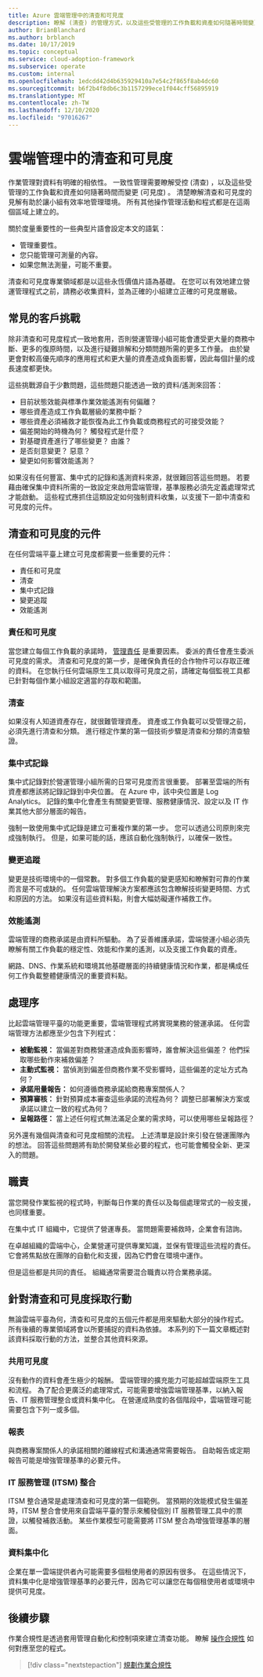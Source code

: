 ```yaml
---
title: Azure 雲端管理中的清查和可見度
description: 瞭解 (清查) 的管理方式，以及這些受管理的工作負載和資產如何隨著時間變更 (可見度) 。
author: BrianBlanchard
ms.author: brblanch
ms.date: 10/17/2019
ms.topic: conceptual
ms.service: cloud-adoption-framework
ms.subservice: operate
ms.custom: internal
ms.openlocfilehash: 1edcdd42d4b635929410a7e54c2f865f8ab4dc60
ms.sourcegitcommit: b6f2b4f8db6c3b1157299ece1f044cff56895919
ms.translationtype: MT
ms.contentlocale: zh-TW
ms.lasthandoff: 12/10/2020
ms.locfileid: "97016267"
---
```

# <a name="inventory-and-visibility-in-cloud-management"></a>雲端管理中的清查和可見度

作業管理對資料有明確的相依性。 一致性管理需要瞭解受控 (清查) ，以及這些受管理的工作負載和資產如何隨著時間而變更 (可見度) 。 清楚瞭解清查和可見度的見解有助於讓小組有效率地管理環境。 所有其他操作管理活動和程式都是在這兩個區域上建立的。

關於度量重要性的一些典型片語會設定本文的語氣：

- 管理重要性。
- 您只能管理可測量的內容。
- 如果您無法測量，可能不重要。

清查和可見度專業領域都是以這些永恆價值片語為基礎。 在您可以有效地建立營運管理程式之前，請務必收集資料，並為正確的小組建立正確的可見度層級。

## <a name="common-customer-challenges"></a>常見的客戶挑戰

除非清查和可見度程式一致地套用，否則營運管理小組可能會遭受更大量的商務中斷、更多的復原時間，以及進行疑難排解和分類問題所需的更多工作量。 由於變更會對較高優先順序的應用程式和更大量的資產造成負面影響，因此每個計量的成長速度都更快。

這些挑戰源自于少數問題，這些問題只能透過一致的資料/遙測來回答：

- 目前狀態效能與標準作業效能遙測有何偏離？
- 哪些資產造成工作負載層級的業務中斷？
- 哪些資產必須補救才能恢復為此工作負載或商務程式的可接受效能？
- 偏差開始的時機為何？ 觸發程式是什麼？
- 對基礎資產進行了哪些變更？ 由誰？
- 是否刻意變更？ 惡意？
- 變更如何影響效能遙測？

如果沒有任何豐富、集中式的記錄和遙測資料來源，就很難回答這些問題。 若要藉由確保集中資料所需的一致設定來啟用雲端管理，基準服務必須先定義處理常式才能啟動。 這些程式應抓住這類設定如何強制資料收集，以支援下一節中清查和可見度的元件。

## <a name="components-of-inventory-and-visibility"></a>清查和可見度的元件

在任何雲端平臺上建立可見度都需要一些重要的元件：

- 責任和可見度
- 清查
- 集中式記錄
- 變更追蹤
- 效能遙測

### <a name="responsibility-and-visibility"></a>責任和可見度

當您建立每個工作負載的承諾時， [管理責任](./commitment.md#management-responsibility) 是重要因素。 委派的責任會產生委派可見度的需求。 清查和可見度的第一步，是確保負責任的合作物件可以存取正確的資料。 在您執行任何雲端原生工具以取得可見度之前，請確定每個監視工具都已針對每個作業小組設定適當的存取和範圍。

### <a name="inventory"></a>清查

如果沒有人知道資產存在，就很難管理資產。 資產或工作負載可以受管理之前，必須先進行清查和分類。 進行穩定作業的第一個技術步驟是清查和分類的清查驗證。

### <a name="central-logging"></a>集中式記錄

集中式記錄對於營運管理小組所需的日常可見度而言很重要。 部署至雲端的所有資產都應該將記錄記錄到中央位置。 在 Azure 中，該中央位置是 Log Analytics。 記錄的集中化會產生有關變更管理、服務健康情況、設定以及 IT 作業其他大部分層面的報告。

強制一致使用集中式記錄是建立可重複作業的第一步。 您可以透過公司原則來完成強制執行。 但是，如果可能的話，應該自動化強制執行，以確保一致性。

### <a name="change-tracking"></a>變更追蹤

變更是技術環境中的一個常數。 對多個工作負載的變更感知和瞭解對可靠的作業而言是不可或缺的。 任何雲端管理解決方案都應該包含瞭解技術變更時間、方式和原因的方法。 如果沒有這些資料點，則會大幅妨礙運作補救工作。

### <a name="performance-telemetry"></a>效能遙測

雲端管理的商務承諾是由資料所驅動。 為了妥善維護承諾，雲端營運小組必須先瞭解有關工作負載的穩定性、效能和作業的遙測，以及支援工作負載的資產。

網路、DNS、作業系統和環境其他基礎層面的持續健康情況和作業，都是構成任何工作負載整體健康情況的重要資料點。

<!-- docutune:ignore "cloud management methodology" "service management integration" -->

## <a name="processes"></a>處理序

比起雲端管理平臺的功能更重要，雲端管理程式將實現業務的營運承諾。 任何雲端管理方法都應至少包含下列程式：

- **被動監視：** 當偏差對商務營運造成負面影響時，誰會解決這些偏差？ 他們採取哪些動作來補救偏差？
- **主動式監視：** 當偵測到偏差但商務作業不受影響時，這些偏差的定址方式為何？
- **承諾用量報告：** 如何遵循商務承諾給商務專案關係人？
- **預算審核：** 針對預算成本審查這些承諾的流程為何？ 調整已部署解決方案或承諾以建立一致的程式為何？
- **呈報路徑：** 當上述任何程式無法滿足企業的需求時，可以使用哪些呈報路徑？

另外還有幾個與清查和可見度相關的流程。 上述清單是設計來引發在營運團隊內的想法。 回答這些問題將有助於開發某些必要的程式，也可能會觸發全新、更深入的問題。

## <a name="responsibilities"></a>職責

當您開發作業監視的程式時，判斷每日作業的責任以及每個處理常式的一般支援，也同樣重要。

在集中式 IT 組織中，它提供了營運專長。 當問題需要補救時，企業會有諮詢。

在卓越組織的雲端中心，企業營運可提供專業知識，並保有管理這些流程的責任。 它會將焦點放在團隊的自動化和支援，因為它們會在環境中運作。

但是這些都是共同的責任。 組織通常需要混合職責以符合業務承諾。

## <a name="act-on-inventory-and-visibility"></a>針對清查和可見度採取行動

無論雲端平臺為何，清查和可見度的五個元件都是用來驅動大部分的操作程式。 所有後續的專業領域將會以所要捕捉的資料為依據。 本系列的下一篇文章概述對該資料採取行動的方法，並整合其他資料來源。

### <a name="share-visibility"></a>共用可見度

沒有動作的資料會產生極少的報酬。 雲端管理的擴充能力可能超越雲端原生工具和流程。 為了配合更廣泛的處理常式，可能需要增強雲端管理基準，以納入報告、IT 服務管理整合或資料集中化。 在營運成熟度的各個階段中，雲端管理可能需要包含下列一或多個。

### <a name="report"></a>報表

與商務專案關係人的承諾相關的離線程式和溝通通常需要報告。 自助報告或定期報告可能是增強管理基準的必要元件。

### <a name="it-service-management-itsm-integration"></a>IT 服務管理 (ITSM) 整合

ITSM 整合通常是處理清查和可見度的第一個範例。 當預期的效能模式發生偏差時，ITSM 整合會使用來自雲端平臺的警示來觸發個別 IT 服務管理工具中的票證，以觸發補救活動。 某些作業模型可能需要將 ITSM 整合為增強管理基準的層面。

### <a name="data-centralization"></a>資料集中化

企業在單一雲端提供者內可能需要多個租使用者的原因有很多。 在這些情況下，資料集中化是增強管理基準的必要元件，因為它可以讓您在每個租使用者或環境中提供可見度。

## <a name="next-steps"></a>後續步驟

作業合規性是透過套用管理自動化和控制項來建立清查功能。 瞭解 [操作合規性](./operational-compliance.md) 如何對應至您的程式。

> [!div class="nextstepaction"]
> [規劃作業合規性](./operational-compliance.md)
